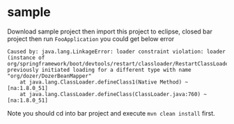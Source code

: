 # sample

Download sample project then import this project to eclipse, closed bar project then run `FooApplication` you could get below error
```
Caused by: java.lang.LinkageError: loader constraint violation: loader (instance of org/springframework/boot/devtools/restart/classloader/RestartClassLoader) previously initiated loading for a different type with name "org/dozer/DozerBeanMapper"
	at java.lang.ClassLoader.defineClass1(Native Method) ~[na:1.8.0_51]
	at java.lang.ClassLoader.defineClass(ClassLoader.java:760) ~[na:1.8.0_51]
```

Note you should cd into bar project and execute `mvn clean install` first.
